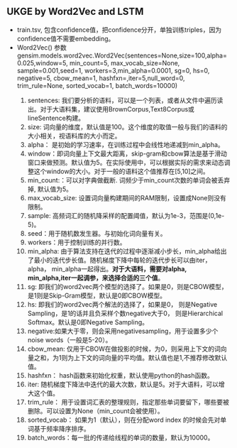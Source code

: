 ## UKGE by Word2Vec and LSTM

* train.tsv, 包含confidence值，把confidence分开，单独训练triples，因为confidence值不需要embedding。
* Word2Vec() 参数    
  gensim.models.word2vec.Word2Vec(sentences=None,size=100,alpha=0.025,window=5, min_count=5, max_vocab_size=None, sample=0.001,seed=1, workers=3,min_alpha=0.0001, sg=0, hs=0, negative=5, cbow_mean=1, hashfxn=<built-in function hash>,iter=5,null_word=0, trim_rule=None, sorted_vocab=1, batch_words=10000)
    1. sentences: 我们要分析的语料，可以是一个列表，或者从文件中遍历读出。对于大语料集，建议使用BrownCorpus,Text8Corpus或lineSentence构建。
    2. size: 词向量的维度，默认值是100。这个维度的取值一般与我们的语料的大小相关，视语料库的大小而定。
    3. alpha： 是初始的学习速率，在训练过程中会线性地递减到min_alpha。
    4. window：即词向量上下文最大距离，skip-gram和cbow算法是基于滑动窗口来做预测。默认值为5。在实际使用中，可以根据实际的需求来动态调整这个window的大小。对于一般的语料这个值推荐在[5,10]之间。
    5. min_count:：可以对字典做截断. 词频少于min_count次数的单词会被丢弃掉, 默认值为5。
    6. max_vocab_size: 设置词向量构建期间的RAM限制，设置成None则没有限制。
    7. sample: 高频词汇的随机降采样的配置阈值，默认为1e-3，范围是(0,1e-5)。
    8. seed：用于随机数发生器。与初始化词向量有关。
    9. workers：用于控制训练的并行数。
    10. min_alpha: 由于算法支持在迭代的过程中逐渐减小步长，min_alpha给出了最小的迭代步长值。随机梯度下降中每轮的迭代步长可以由iter，alpha， min_alpha一起得出。**对于大语料，需要对alpha, min_alpha,iter一起调参，来选择合适的三个值**。
    11. sg: 即我们的word2vec两个模型的选择了。如果是0，则是CBOW模型，是1则是Skip-Gram模型，默认是0即CBOW模型。
    12. hs: 即我们的word2vec两个解法的选择了，如果是0， 则是Negative Sampling，是1的话并且负采样个数negative大于0， 则是Hierarchical Softmax。默认是0即Negative Sampling。
    13. negative:如果大于零，则会采用negativesampling，用于设置多少个noise words（一般是5-20）。
    14. cbow_mean: 仅用于CBOW在做投影的时候，为0，则采用上下文的词向量之和，为1则为上下文的词向量的平均值。默认值也是1,不推荐修改默认值。
    15. hashfxn： hash函数来初始化权重，默认使用python的hash函数。
    16. iter: 随机梯度下降法中迭代的最大次数，默认是5。对于大语料，可以增大这个值。
    17. trim_rule： 用于设置词汇表的整理规则，指定那些单词要留下，哪些要被删除。可以设置为None（min_count会被使用）。
    18. sorted_vocab： 如果为1（默认），则在分配word index 的时候会先对单词基于频率降序排序。
    19. batch_words：每一批的传递给线程的单词的数量，默认为10000。
